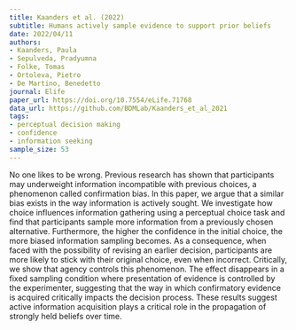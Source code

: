 ```yaml
---
title: Kaanders et al. (2022)
subtitle: Humans actively sample evidence to support prior beliefs
date: 2022/04/11
authors:
- Kaanders, Paula
- Sepulveda, Pradyumna
- Folke, Tomas
- Ortoleva, Pietro
- De Martino, Benedetto
journal: Elife
paper_url: https://doi.org/10.7554/eLife.71768
data_url: https://github.com/BDMLab/Kaanders_et_al_2021
tags:
- perceptual decision making
- confidence
- information seeking
sample_size: 53
---
```


No one likes to be wrong. Previous research has shown that participants may underweight information incompatible with previous choices, a phenomenon called confirmation bias. In this paper, we argue that a similar bias exists in the way information is actively sought. We investigate how choice influences information gathering using a perceptual choice task and find that participants sample more information from a previously chosen alternative. Furthermore, the higher the confidence in the initial choice, the more biased information sampling becomes. As a consequence, when faced with the possibility of revising an earlier decision, participants are more likely to stick with their original choice, even when incorrect. Critically, we show that agency controls this phenomenon. The effect disappears in a fixed sampling condition where presentation of evidence is controlled by the experimenter, suggesting that the way in which confirmatory evidence is acquired critically impacts the decision process. These results suggest active information acquisition plays a critical role in the propagation of strongly held beliefs over time.
